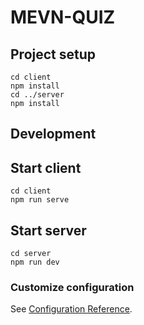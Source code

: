 # MEVN-QUIZ

## Project setup
```
cd client
npm install
cd ../server
npm install
```

## Development

## Start client
```
cd client
npm run serve
```

## Start server
```
cd server
npm run dev
```

### Customize configuration
See [Configuration Reference](https://cli.vuejs.org/config/).
